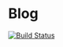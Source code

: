 # Blog

[![Build Status](https://travis-ci.org/kdchang/blog-starter-kit.svg?branch=master)](https://travis-ci.org/kdchang/blog-starter-kit)